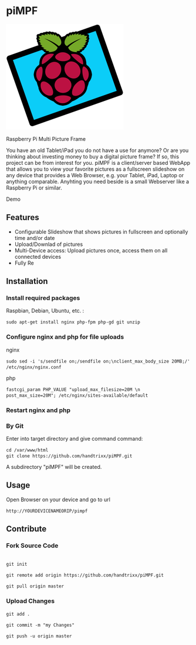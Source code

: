 # piMPF
![alt text](https://github.com/handtrixx/piMPF/blob/master/components/help/piMPF_logo_small.png)

Raspberry Pi Multi Picture Frame

You have an old Tablet/iPad you do not have a use for anymore? Or are you thinking about investing money to buy a digital picture frame? If so,
this project can be from interest for you. piMPF is a client/server based WebApp that allows you to view your favorite pictures as a fullscreen slideshow on any device that provides a Web Browser, e.g. your Tablet, iPad, Laptop or anything comparable. Anyhting you need beside is a small Webserver like a Raspberry Pi
or similar.

Demo

## Features
- Configurable Slideshow that shows pictures in fullscreen and optionally time and/or date
- Upload/Downlad of pictures
- Multi-Device access: Upload pictures once, access them on all connected devices
- Fully Re

## Installation

### Install required packages

Raspbian, Debian, Ubuntu, etc. :

```
sudo apt-get install nginx php-fpm php-gd git unzip
```

### Configure nginx and php for file uploads

nginx

```
sudo sed -i 's/sendfile on;/sendfile on;\nclient_max_body_size 20MB;/' /etc/nginx/nginx.conf
```

php

```
fastcgi_param PHP_VALUE "upload_max_filesize=20M \n post_max_size=20M"; /etc/nginx/sites-available/default
```

### Restart nginx and php


### By Git
Enter into target directory and give command command:

```
cd /var/www/html
git clone https://github.com/handtrixx/piMPF.git
```

A subdirectory "piMPF" will be created.

## Usage

Open Browser on your device and go to url

```
http://YOURDEVICENAMEORIP/pimpf
```

## Contribute
### Fork Source Code

```

git init
```

```
git remote add origin https://github.com/handtrixx/piMPF.git
```

```
git pull origin master
```


### Upload Changes

```
git add .
```

```
git commit -m "my Changes"
```

```
git push -u origin master
```